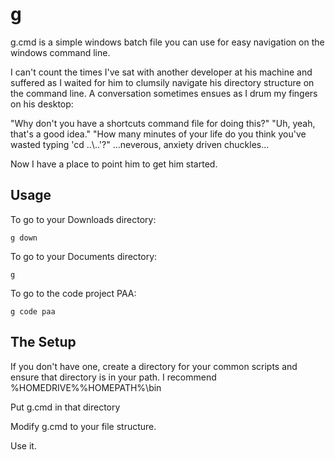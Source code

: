 g
=

g.cmd is a simple windows batch file you can use for easy navigation on the windows command line. 

I can't count the times I've sat with another developer at his machine and suffered as I waited for him to clumsily navigate his directory structure on the command line. A conversation sometimes ensues as I drum my fingers on his desktop:

"Why don't you have a shortcuts command file for doing this?"
"Uh, yeah, that's a good idea."
"How many minutes of your life do you think you've wasted typing 'cd ..\\..'?"
...neverous, anxiety driven chuckles... 

Now I have a place to point him to get him started.

Usage
---------
To go to your Downloads directory:

    g down

To go to your Documents directory:

    g

To go to the code project PAA:

    g code paa

The Setup
---------
If you don't have one, create a directory for your common scripts and ensure that directory is in your path. I recommend %HOMEDRIVE%%HOMEPATH%\bin

Put g.cmd in that directory

Modify g.cmd to your file structure.

Use it.


